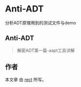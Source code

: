 Anti-ADT
========

分析ADT原理用到的测试文件与demo

## Anti-ADT
> 解密ADT第一篇-aapt工具详解

## 作者

本文章 由  [rect](http://www.shadowkong.com/) 所写。
